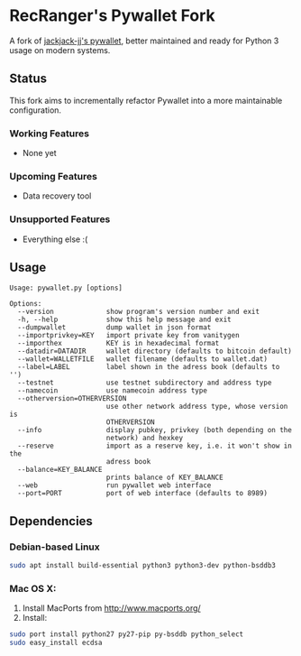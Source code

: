 # RecRanger's Pywallet Fork

A fork of [jackjack-jj's pywallet](https://github.com/jackjack-jj/pywallet), better maintained
and ready for Python 3 usage on modern systems.

## Status

This fork aims to incrementally refactor Pywallet into a more maintainable configuration. 

### Working Features

* None yet

### Upcoming Features

* Data recovery tool

### Unsupported Features

* Everything else :(


## Usage

```
Usage: pywallet.py [options]

Options:
  --version             show program's version number and exit
  -h, --help            show this help message and exit
  --dumpwallet          dump wallet in json format
  --importprivkey=KEY   import private key from vanitygen
  --importhex           KEY is in hexadecimal format
  --datadir=DATADIR     wallet directory (defaults to bitcoin default)
  --wallet=WALLETFILE   wallet filename (defaults to wallet.dat)
  --label=LABEL         label shown in the adress book (defaults to '')
  --testnet             use testnet subdirectory and address type
  --namecoin            use namecoin address type
  --otherversion=OTHERVERSION
                        use other network address type, whose version is
                        OTHERVERSION
  --info                display pubkey, privkey (both depending on the
                        network) and hexkey
  --reserve             import as a reserve key, i.e. it won't show in the
                        adress book
  --balance=KEY_BALANCE
                        prints balance of KEY_BALANCE
  --web                 run pywallet web interface
  --port=PORT           port of web interface (defaults to 8989)
```

## Dependencies

### Debian-based Linux
```bash
sudo apt install build-essential python3 python3-dev python-bsddb3
```

### Mac OS X:
 1. Install MacPorts from http://www.macports.org/
 2. Install:
 
```bash
sudo port install python27 py27-pip py-bsddb python_select
sudo easy_install ecdsa
```
